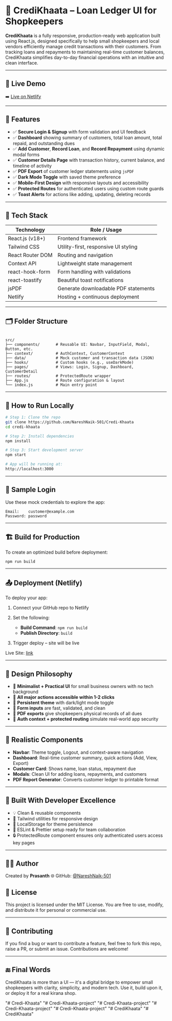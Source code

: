# 📘 CrediKhaata – Loan Ledger UI for Shopkeepers

**CrediKhaata** is a fully responsive, production-ready web application built using React.js, designed specifically to help small shopkeepers and local vendors efficiently manage credit transactions with their customers. From tracking loans and repayments to maintaining real-time customer balances, CrediKhaata simplifies day-to-day financial operations with an intuitive and clean interface.

---

## 🔗 Live Demo

➡️ [Live on Netlify](https://naresh-credi-khaata.netlify.app/)

---

## 🚀 Features

- ✅ **Secure Login & Signup** with form validation and UI feedback
- ✅ **Dashboard** showing summary of customers, total loan amount, total repaid, and outstanding dues
- ✅ **Add Customer**, **Record Loan**, and **Record Repayment** using dynamic modal forms
- ✅ **Customer Details Page** with transaction history, current balance, and timeline of activity
- ✅ **PDF Export** of customer ledger statements using `jsPDF`
- ✅ **Dark Mode Toggle** with saved theme preference
- ✅ **Mobile-First Design** with responsive layouts and accessibility
- ✅ **Protected Routes** for authenticated users using custom route guards
- ✅ **Toast Alerts** for actions like adding, updating, deleting records

---

## 🧩 Tech Stack

| Technology         | Role / Usage                          |
|--------------------|----------------------------------------|
| React.js (v18+)    | Frontend framework                     |
| Tailwind CSS       | Utility-first, responsive UI styling   |
| React Router DOM   | Routing and navigation                 |
| Context API        | Lightweight state management           |
| react-hook-form    | Form handling with validations         |
| react-toastify     | Beautiful toast notifications          |
| jsPDF              | Generate downloadable PDF statements   |
| Netlify            | Hosting + continuous deployment        |

---

## 🗂️ Folder Structure

```

src/
├── components/       # Reusable UI: Navbar, InputField, Modal, Button, etc.
├── context/          # AuthContext, CustomerContext
├── data/             # Mock customer and transaction data (JSON)
├── hooks/            # Custom hooks (e.g., useDarkMode)
├── pages/            # Views: Login, Signup, Dashboard, CustomerDetail
├── routes/           # ProtectedRoute wrapper
├── App.js            # Route configuration & layout
└── index.js          # Main entry point

````

---

## 🧪 How to Run Locally

```bash
# Step 1: Clone the repo
git clone https://github.com/NareshNaik-501/Credi-Khaata
cd credi-khaata

# Step 2: Install dependencies
npm install

# Step 3: Start development server
npm start

# App will be running at:
http://localhost:3000
````

---

## 🧾 Sample Login

Use these mock credentials to explore the app:

```
Email:    customer@example.com
Password: password
```

---

## 🏗️ Build for Production

To create an optimized build before deployment:

```bash
npm run build
```

---

## 📤 Deployment (Netlify)

To deploy your app:

1. Connect your GitHub repo to Netlify
2. Set the following:

   * **Build Command**: `npm run build`
   * **Publish Directory**: `build`
3. Trigger deploy – site will be live

Live Site: [link](https://naresh-credi-khaata.netlify.app/)

---

## 🧠 Design Philosophy

* 🔹 **Minimalist + Practical UI** for small business owners with no tech background
* 🔹 **All major actions accessible within 1-2 clicks**
* 🔹 **Persistent theme** with dark/light mode toggle
* 🔹 **Form inputs** are fast, validated, and clean
* 🔹 **PDF exports** give shopkeepers physical records of all dues
* 🔹 **Auth context + protected routing** simulate real-world app security

---

## 🎯 Realistic Components

* **Navbar**: Theme toggle, Logout, and context-aware navigation
* **Dashboard**: Real-time customer summary, quick actions (Add, View, Export)
* **Customer Card**: Shows name, loan status, repayment due
* **Modals**: Clean UI for adding loans, repayments, and customers
* **PDF Report Generator**: Converts customer ledger to printable format

---

## 🧱 Built With Developer Excellence

* 💡 Clean & reusable components
* 🌈 Tailwind utilities for responsive design
* 🧪 LocalStorage for theme persistence
* 🧼 ESLint & Prettier setup ready for team collaboration
* 🔒 ProtectedRoute component ensures only authenticated users access key pages

---

## 👨‍💻 Author

Created by **Prasanth**
🌐 GitHub: [@NareshNaik-501](https://github.com/NareshNaik-501)

## 📄 License

This project is licensed under the MIT License. You are free to use, modify, and distribute it for personal or commercial use.

---

## 💬 Contributing

If you find a bug or want to contribute a feature, feel free to fork this repo, raise a PR, or submit an issue. Contributions are welcome!

---

## 🔚 Final Words

CrediKhaata is more than a UI — it's a digital bridge to empower small shopkeepers with clarity, simplicity, and modern tech. Use it, build upon it, or deploy it for a real kirana shop.

"# Credi-Khaata" 
"# Credi-Khaata-project" 
"# Credi-Khaata-project" 
"# Credi-Khaata-project" 
"# Credi-Khaata-project" 
"# CrediKhaata" 
"# CrediKhaata" 
